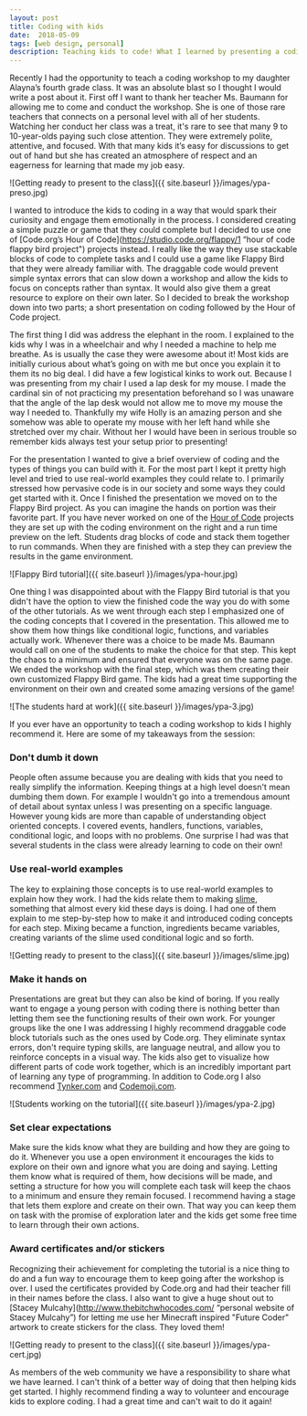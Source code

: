 ```yaml
---
layout: post
title: Coding with kids 
date:  2018-05-09
tags: [web design, personal]
description: Teaching kids to code! What I learned by presenting a coding workshop at my daughter's elementary school. 
---
```

Recently I had the opportunity to teach a coding workshop to my daughter Alayna’s fourth grade class. It was an absolute blast so I thought I would write a post about it. First off I want to thank her teacher Ms. Baumann for allowing me to come and conduct the workshop. She is one of those rare teachers that connects on a personal level with all of her students. Watching her conduct her class was a treat, it's rare to see that many 9 to 10-year-olds paying such close attention. They were extremely polite, attentive, and focused. With that many kids it’s easy for discussions to get out of hand but she has created an atmosphere of respect and an eagerness for learning that made my job easy.

![Getting ready to present to the class]({{ site.baseurl }}/images/ypa-preso.jpg)

I wanted to introduce the kids to coding in a way that would spark their curiosity and engage them emotionally in the process. I considered creating a simple puzzle or game that they could complete but I decided to use one of [Code.org’s Hour of Code](https://studio.code.org/flappy/1 “hour of code flappy bird project") projects instead. I really like the way they use stackable blocks of code to complete tasks and I could use a game like Flappy Bird that they were already familiar with. The draggable code would prevent simple syntax errors that can slow down a workshop and allow the kids to focus on concepts rather than syntax. It would also give them a great resource to explore on their own later. So I decided to break the workshop down into two parts; a short presentation on coding followed by the Hour of Code project.

The first thing I did was address the elephant in the room. I explained to the kids why I was in a wheelchair and why I needed a machine to help me breathe. As is usually the case they were awesome about it! Most kids are initially curious about what’s going on with me but once you explain it to them its no big deal. I did have a few logistical kinks to work out. Because I was presenting from my chair I used a lap desk for my mouse. I made the cardinal sin of not practicing my presentation beforehand so I was unaware that the angle of the lap desk would not allow me to move my mouse the way I needed to. Thankfully my wife Holly is an amazing person and she somehow was able to operate my mouse with her left hand while she stretched over my chair. Without her I would have been in serious trouble so remember kids always test your setup prior to presenting!

For the presentation I wanted to give a brief overview of coding and the types of things you can build with it. For the most part I kept it pretty high level and tried to use real-world examples they could relate to. I primarily stressed how pervasive code is in our society and some ways they could get started with it. Once I finished the presentation we moved on to the Flappy Bird project. As you can imagine the hands on portion was their favorite part. If you have never worked on one of the [Hour of Code](https://code.org/hourofcode/overview "code.org hour of code projects") projects they are set up with the coding environment on the right and a run time preview on the left. Students drag blocks of code and stack them together to run commands. When they are finished with a step they can preview the results in the game environment. 

![Flappy Bird tutorial]({{ site.baseurl }}/images/ypa-hour.jpg)

One thing I was disappointed about with the Flappy Bird tutorial is that you didn't have the option to view the finished code the way you do with some of the other tutorials. As we went through each step I emphasized one of the coding concepts that I covered in the presentation. This allowed me to show them how things like conditional logic, functions, and variables actually work. Whenever there was a choice to be made Ms. Baumann would call on one of the students to make the choice for that step. This kept the chaos to a minimum and ensured that everyone was on the same page. We ended the workshop with the final step, which was them creating their own customized Flappy Bird game. The kids had a great time supporting the environment on their own and created some amazing versions of the game!

![The students hard at work]({{ site.baseurl }}/images/ypa-3.jpg)

If you ever have an opportunity to teach a coding workshop to kids I highly recommend it. Here are some of my takeaways from the session:

### Don't dumb it down

People often assume because you are dealing with kids that you need to really simplify the information. Keeping things at a high level doesn't mean dumbing them down. For example I wouldn't go into a tremendous amount of detail about syntax unless I was presenting on a specific language. However young kids are more than capable of understanding object oriented concepts. I covered events, handlers, functions, variables, conditional logic, and loops with no problems. One surprise I had was that several students in the class were already learning to code on their own!

### Use real-world examples

The key to explaining those concepts is to use real-world examples to explain how they work. I had the kids relate them to making [slime](https://www.homesciencetools.com/article/how-to-make-slime/ "steps for making slime"), something that almost every kid these days is doing. I had one of them explain to me step-by-step how to make it and introduced coding concepts for each step. Mixing became a function, ingredients became variables, creating variants of the slime used conditional logic and so forth.

![Getting ready to present to the class]({{ site.baseurl }}/images/slime.jpg)

### Make it hands on

Presentations are great but they can also be kind of boring. If you really want to engage a young person with coding there is nothing better than letting them see the functioning results of their own work. For younger groups like the one I was addressing I highly recommend draggable code block tutorials such as the ones used by Code.org. They eliminate syntax errors, don't require typing skills, are language neutral, and allow you to reinforce concepts in a visual way. The kids also get to visualize how different parts of code work together, which is an incredibly important part of learning any type of programming. In addition to Code.org I also recommend [Tynker.com](https://www.tynker.com/) and [Codemoji.com](https://codemoji.com/).

![Students working on the tutorial]({{ site.baseurl }}/images/ypa-2.jpg)

### Set clear expectations

Make sure the kids know what they are building and how they are going to do it. Whenever you use a open environment it encourages the kids to explore on their own and ignore what you are doing and saying. Letting them know what is required of them, how decisions will be made, and setting a structure for how you will complete each task will keep the chaos to a minimum and ensure they remain focused. I recommend having a stage that lets them explore and create on their own. That way you can keep them on task with the promise of exploration later and the kids get some free time to learn through their own actions.

### Award certificates and/or stickers

Recognizing their achievement for completing the tutorial is a nice thing to do and a fun way to encourage them to keep going after the workshop is over. I used the certificates provided by Code.org and had their teacher fill in their names before the class. I also want to give a huge shout out to [Stacey Mulcahy](http://www.thebitchwhocodes.com/ “personal website of Stacey Mulcahy”) for letting me use her Minecraft inspired "Future Coder" artwork to create stickers for the class. They loved them!

![Getting ready to present to the class]({{ site.baseurl }}/images/ypa-cert.jpg)

As members of the web community we have a responsibility to share what we have learned. I can't think of a better way of doing that then helping kids get started. I highly recommend finding a way to volunteer and encourage kids to explore coding. I had a great time and can't wait to do it again!

